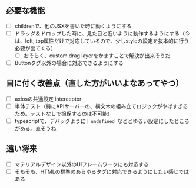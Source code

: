 ## 必要な機能

- [ ] childrenで、他のJSXを書いた時に動くようにする
- [ ] ドラッグ＆ドロップした時に、見た目と近いように動作するようにする（今は、left, top属性だけで対応しているので、少しstyleの設定を抜本的に行う必要が出てくる）
  - [ ] おそらく、custom drag layerをかますことで解決が出来そうだ
- [ ] Buttonタグ以外の場合に対応できるようにする

## 目に付く改善点（直した方がいいよなあってやつ）

- [ ] axiosの共通設定 interceptor
- [ ] 単体テスト（特にAPIサーバーの、構文木の組み立てロジックがやばすぎるため。テストなしで担保するのは不可能）
- [ ] typescriptで、デバッグように`| undefined `などとゆるい設定にしたところがある。直そうね

## 遠い将来
- [ ] マテリアルデザイン以外のUIフレームワークにも対応する
- [ ] そもそも、HTMLの標準のあらゆるタグに対応できるようにしたい感じではある
